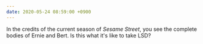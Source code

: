 ```yaml
---
date: 2020-05-24 08:59:00 +0900
---
```


In the credits of the current season of _Sesame Street_, you see the complete bodies of Ernie and Bert. Is this what it's like to take LSD?
